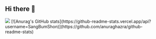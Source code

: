 ## Hi there 👋

<!--
**SangBumShon/SangBumShon** is a ✨ _special_ ✨ repository because its `README.md` (this file) appears on your GitHub profile.

Here are some ideas to get you started:

- 🔭 I’m currently working on ...
- 🌱 I’m currently learning ...
- 👯 I’m looking to collaborate on ...
- 🤔 I’m looking for help with ...
- 💬 Ask me about ...
- 📫 How to reach me: ...
- 😄 Pronouns: ...
- ⚡ Fun fact: ...
[![Anurag's GitHub stats](https://github-readme-stats.vercel.app/api?username=SangBumShon)](https://github.com/anuraghazra/github-readme-stats)

-->
<img src="https://img.shields.io/badge/Python-3776AB?style=flat-square&logo=Python&logoColor=white"/>
[![Anurag's GitHub stats](https://github-readme-stats.vercel.app/api?username=SangBumShon)](https://github.com/anuraghazra/github-readme-stats)
